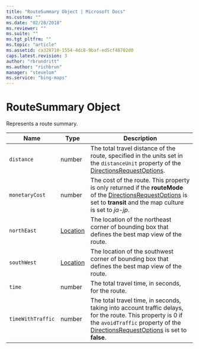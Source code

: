 ```yaml
---
title: "RouteSummary Object | Microsoft Docs"
ms.custom: ""
ms.date: "02/28/2018"
ms.reviewer: ""
ms.suite: ""
ms.tgt_pltfrm: ""
ms.topic: "article"
ms.assetid: ca328710-1554-4dc8-9baf-ed5cf48702d0
caps.latest.revision: 3
author: "rbrundritt"
ms.author: "richbrun"
manager: "stevelom"
ms.service: "bing-maps"
---
```

# RouteSummary Object
Represents a route summary.

|   Name          |   Type   |   Description                                                                                                                                                                          |
|-----------------|----------|----------------------------------------------------------------------------------------------------------------------------------------------------------------------------------------|
| `distance`        | number   | The total travel distance of the route, specified in the units set in the `distanceUnit` property of the [DirectionsRequestOptions](../v8-web-control/directionsrequestoptions-object.md).                                         |
| `monetaryCost` | number | The cost of the route. This property is only returned if the **routeMode** of the [DirectionsRequestOptions](../v8-web-control/directionsrequestoptions-object.md) is set to **transit** and the map culture is set to *ja-jp*. |
| `northEast`       | [Location](../v8-web-control/location-class.md) | The location of the northeast corner of bounding box that defines the best map view of the route.                                                                                      |
| `southWest`       | [Location](../v8-web-control/location-class.md) | The location of the southwest corner of bounding box that defines the best map view of the route.                                                                                      |
| `time`            | number   | The total travel time, in seconds, for the route.                                                                                                                                      |
| `timeWithTraffic` | number   | The total travel time, in seconds, taking into account traffic delays, for the route. This property is 0 if the `avoidTraffic` property of the [DirectionsRequestOptions](../v8-web-control/directionsrequestoptions-object.md) is set to **false**. |
